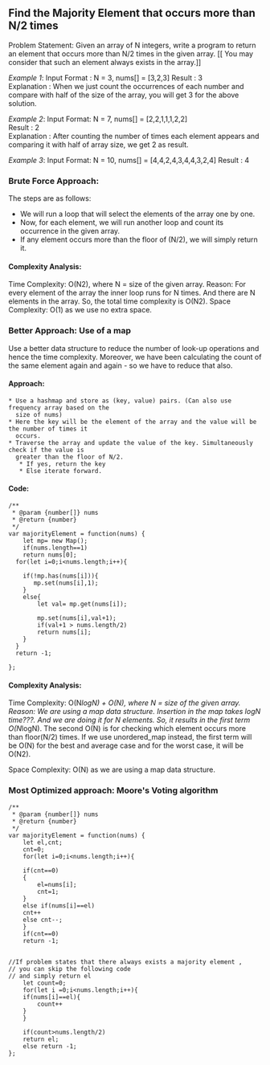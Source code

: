 ## Find the Majority Element that occurs more than N/2 times

Problem Statement: Given an array of N integers, write a program to return an element that occurs more than N/2 times in the given array. [[  You may consider that such an element always exists in the array.]] 

*_Example 1_*:
Input Format : N = 3, nums[] = [3,2,3] 
Result : 3  
Explanation : When we just count the occurrences of each number and compare with half of the size of the array, you will get 3 for the above solution. 

_Example 2_:
Input Format: N = 7, nums[] = [2,2,1,1,1,2,2]  
Result : 2  
Explanation : After counting the number of times each element appears and comparing it with half of array size, we get 2 as result.

_Example 3_:
Input Format:  N = 10, nums[] = [4,4,2,4,3,4,4,3,2,4] 
Result : 4

### Brute Force Approach:
The steps are as follows:

  * We will run a loop that will select the elements of the array one by one.
  * Now, for each element, we will run another loop and count its occurrence in the given array.
  * If any element occurs more than the floor of (N/2), we will simply return it.

#### Complexity Analysis:
Time Complexity: O(N2), where N = size of the given array. Reason: For every element of the array the inner loop runs for N times. And there are N elements in the array. So, the total time complexity is O(N2). Space Complexity: O(1) as we use no extra space.

### Better Approach: Use of a map
Use a better data structure to reduce the number of look-up operations and hence the time complexity. Moreover, we have been calculating the count of the same element again 
and again - so we have to reduce that also.

#### Approach: 
    * Use a hashmap and store as (key, value) pairs. (Can also use frequency array based on the  
      size of nums) 
    * Here the key will be the element of the array and the value will be the number of times it 
      occurs. 
    * Traverse the array and update the value of the key. Simultaneously check if the value is 
      greater than the floor of N/2. 
       * If yes, return the key 
       * Else iterate forward.  
        
#### Code:

```
/**
 * @param {number[]} nums
 * @return {number}
 */
var majorityElement = function(nums) {
    let mp= new Map();
    if(nums.length==1)
    return nums[0];
  for(let i=0;i<nums.length;i++){
  
    if(!mp.has(nums[i])){
       mp.set(nums[i],1);
    }
    else{
        let val= mp.get(nums[i]);
      
        mp.set(nums[i],val+1);
        if(val+1 > nums.length/2)
        return nums[i];
    }
  }
  return -1;
   
};

```

#### Complexity Analysis:
Time Complexity: O(N*logN) + O(N), where N = size of the given array.
Reason: We are using a map data structure. Insertion in the map takes logN time???. And we are doing it for N elements. So, it results in the first term O(N*logN). The second O(N) is for checking which element occurs more than floor(N/2) times. If we use unordered_map instead, the first term will be O(N) for the best and average case and for the worst case, it will be O(N2).

Space Complexity: O(N) as we are using a map data structure.



### Most Optimized approach: Moore's Voting algorithm

```
/**
 * @param {number[]} nums
 * @return {number}
 */
var majorityElement = function(nums) {
    let el,cnt;
    cnt=0;
    for(let i=0;i<nums.length;i++){
  
    if(cnt==0)
    {
        el=nums[i];
        cnt=1;
    }
    else if(nums[i]==el)
    cnt++
    else cnt--;
    }
    if(cnt==0)
    return -1;


//If problem states that there always exists a majority element ,
// you can skip the following code
// and simply return el
    let count=0;
    for(let i =0;i<nums.length;i++){
    if(nums[i]==el){
        count++
    }
    }
 
    if(count>nums.length/2)
    return el;
    else return -1;
};

```
